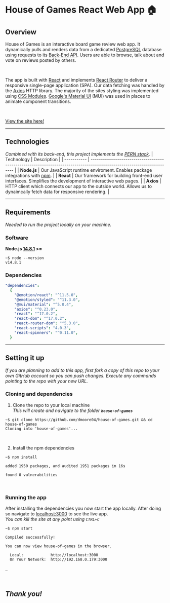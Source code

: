 # House of Games React Web App 🏠

## Overview

House of Games is an interactive board game review web app. It dynamically pulls and renders data from a dedicated [PostgreSQL](https://www.postgresql.org/) database using requests to its [Back-End API](https://github.com/dmoore04/house-of-games-API). Users are able to browse, talk about and vote on reviews posted by others.

</br>

The app is built with [React](https://reactjs.org/) and implements [React Router](https://reactrouter.com/web/guides/quick-start) to deliver a responsive single-page application (SPA). Our data fetching was handled by the [Axios](https://axios-http.com/) HTTP library. The majority of the sites styling was implemented using [CSS Modules](https://github.com/css-modules/css-modules). [Google's Material UI](https://mui.com/) (MUI) was used in places to animate component transitions.

</br>

[View the site here!](https://gamehaus.netlify.app/)

---

## Technologies

_Combined with its back-end, this project implements the [PERN stack](https://www.geeksforgeeks.org/what-is-pern-stack/)._
| Technology | Description |
| ----------- | ---------------------------------------------------------------------------------------------------------------------- |
| **Node.js** | Our JavaScript runtime enviroment. Enables package integrations with [npm](https://www.npmjs.com/). |
| **React** | Our framework for building front-end user interfaces. Simplifies the development of interactive web pages. |
| **Axios** | HTTP client which connects our app to the outside world. Allows us to dynaimcally fetch data for responsive rendering. |

---

## Requirements

_Needed to run the project locally on your machine._

### Software

**Node.js [14.8.1](https://nodejs.org/en/download/) >=**

```shell
~$ node --version
v14.8.1
```

### Dependencies

```yaml
"dependencies":
  {
    "@emotion/react": "^11.5.0",
    "@emotion/styled": "^11.3.0",
    "@mui/material": "^5.0.4",
    "axios": "^0.23.0",
    "react": "^17.0.2",
    "react-dom": "^17.0.2",
    "react-router-dom": "^5.3.0",
    "react-scripts": "4.0.3",
    "react-spinners": "^0.11.0",
  }
```

---

## Setting it up

_If you are planning to add to this app, first fork a copy of this repo to your own GitHub account so you can push changes. Execute any commands pointing to the repo with your new URL._

### Cloning and dependencies

1. Clone the repo to your local machine </br>
   _This will create and navigate to the folder **`house-of-games`**_

```shell
~$ git clone https://github.com/dmoore04/house-of-games.git && cd house-of-games
Cloning into 'house-of-games'...
```

</br>

2. Install the npm dependencies </br>

```shell
~$ npm install

added 1950 packages, and audited 1951 packages in 16s

found 0 vulnerabilities
```

</br>

### Running the app

After installing the dependencies you now start the app locally. After doing so navigate to [localhost:3000](http://localhost:3000) to see the live app.</br>
_You can kill the site at any point using `CTRL+C`_

```shell
~$ npm start

Compiled successfully!

You can now view house-of-games in the browser.

  Local:            http://localhost:3000
  On Your Network:  http://192.168.0.179:3000

_
```

</br>

## **_Thank you!_**
